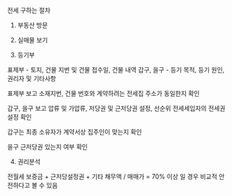 전세 구하는 절차

1. 부동산 방문

2. 실매물 보기

3. 등기부

표제부 - 토지, 건물 지번 및 건물 접수일, 건물 내역
갑구, 을구 - 등기 목적, 등기 원인, 권리자 및 기타사항

표제부 보고 소재지번, 건물 번호와 계약하려는 전세집 주소가 동일한지 확인

갑구, 을구 보고 압류 및 가압류, 저당권 및 근저당권 설정, 선순위 전세세입자의 전세권설정 확인

갑구는 최종 소유자가 계약서상 집주인이 맞는지 확인

을구 근저당권 있는지 여부 확인

4. 권리분석

전월세 보증금 + 근저당설정권 + 기타 채무액 / 매매가 = 70% 이상 일 경우 비교적 안전하다고 볼 수 있음 